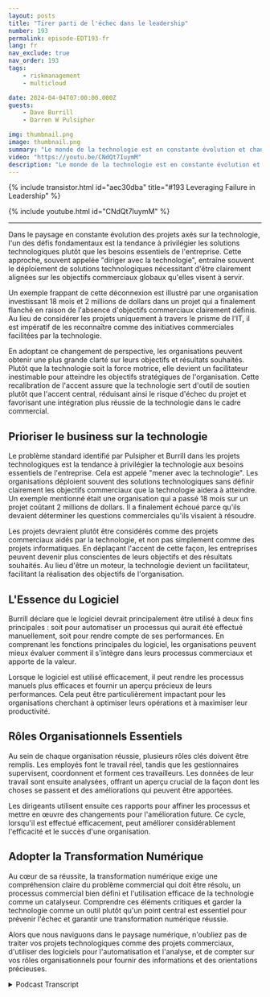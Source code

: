 ```yaml
---
layout: posts
title: "Tirer parti de l'échec dans le leadership"
number: 193
permalink: episode-EDT193-fr
lang: fr
nav_exclude: true
nav_order: 193
tags:
    - riskmanagement
    - multicloud

date: 2024-04-04T07:00:00.000Z
guests:
    - Dave Burrill
    - Darren W Pulsipher

img: thumbnail.png
image: thumbnail.png
summary: "Le monde de la technologie est en constante évolution et change continuellement. Dans ce paysage numérique, il est important de comprendre non seulement la technologie utilisée, mais aussi le processus d'affaires sous-jacent et le but qu'elle conduit. Les vétérans de la technologie, Darren Pulsipher et Dave Burrill, partagent leur sagesse sur cette combinaison critique dans leur podcast Embracing Digital Transformation."
video: "https://youtu.be/CNdQt7IuymM"
description: "Le monde de la technologie est en constante évolution et change continuellement. Dans ce paysage numérique, il est important de comprendre non seulement la technologie utilisée, mais aussi le processus d'affaires sous-jacent et le but qu'elle conduit. Les vétérans de la technologie, Darren Pulsipher et Dave Burrill, partagent leur sagesse sur cette combinaison critique dans leur podcast Embracing Digital Transformation."
---
```


<div>
{% include transistor.html id="aec30dba" title="#193 Leveraging Failure in Leadership" %}

{% include youtube.html id="CNdQt7IuymM" %}
</div>

---

Dans le paysage en constante évolution des projets axés sur la technologie, l'un des défis fondamentaux est la tendance à privilégier les solutions technologiques plutôt que les besoins essentiels de l'entreprise. Cette approche, souvent appelée "diriger avec la technologie", entraîne souvent le déploiement de solutions technologiques nécessitant d'être clairement alignées sur les objectifs commerciaux globaux qu'elles visent à servir.

Un exemple frappant de cette déconnexion est illustré par une organisation investissant 18 mois et 2 millions de dollars dans un projet qui a finalement flanché en raison de l'absence d'objectifs commerciaux clairement définis. Au lieu de considérer les projets uniquement à travers le prisme de l'IT, il est impératif de les reconnaître comme des initiatives commerciales facilitées par la technologie.

En adoptant ce changement de perspective, les organisations peuvent obtenir une plus grande clarté sur leurs objectifs et résultats souhaités. Plutôt que la technologie soit la force motrice, elle devient un facilitateur inestimable pour atteindre les objectifs stratégiques de l'organisation. Cette recalibration de l'accent assure que la technologie sert d'outil de soutien plutôt que l'accent central, réduisant ainsi le risque d'échec du projet et favorisant une intégration plus réussie de la technologie dans le cadre commercial.

## Prioriser le business sur la technologie

Le problème standard identifié par Pulsipher et Burrill dans les projets technologiques est la tendance à privilégier la technologie aux besoins essentiels de l'entreprise. Cela est appelé "mener avec la technologie". Les organisations déploient souvent des solutions technologiques sans définir clairement les objectifs commerciaux que la technologie aidera à atteindre. Un exemple mentionné était une organisation qui a passé 18 mois sur un projet coûtant 2 millions de dollars. Il a finalement échoué parce qu'ils devaient déterminer les questions commerciales qu'ils visaient à résoudre.

Les projets devraient plutôt être considérés comme des projets commerciaux aidés par la technologie, et non pas simplement comme des projets informatiques. En déplaçant l'accent de cette façon, les entreprises peuvent devenir plus conscientes de leurs objectifs et des résultats souhaités. Au lieu d'être un moteur, la technologie devient un facilitateur, facilitant la réalisation des objectifs de l'organisation.

## L'Essence du Logiciel

Burrill déclare que le logiciel devrait principalement être utilisé à deux fins principales : soit pour automatiser un processus qui aurait été effectué manuellement, soit pour rendre compte de ses performances. En comprenant les fonctions principales du logiciel, les organisations peuvent mieux évaluer comment il s'intègre dans leurs processus commerciaux et apporte de la valeur.

Lorsque le logiciel est utilisé efficacement, il peut rendre les processus manuels plus efficaces et fournir un aperçu précieux de leurs performances. Cela peut être particulièrement impactant pour les organisations cherchant à optimiser leurs opérations et à maximiser leur productivité.

## Rôles Organisationnels Essentiels

Au sein de chaque organisation réussie, plusieurs rôles clés doivent être remplis. Les employés font le travail réel, tandis que les gestionnaires supervisent, coordonnent et forment ces travailleurs. Les données de leur travail sont ensuite analysées, offrant un aperçu crucial de la façon dont les choses se passent et des améliorations qui peuvent être apportées.

Les dirigeants utilisent ensuite ces rapports pour affiner les processus et mettre en œuvre des changements pour l'amélioration future. Ce cycle, lorsqu'il est effectué efficacement, peut améliorer considérablement l'efficacité et le succès d'une organisation.

## Adopter la Transformation Numérique

Au cœur de sa réussite, la transformation numérique exige une compréhension claire du problème commercial qui doit être résolu, un processus commercial bien défini et l'utilisation efficace de la technologie comme un catalyseur. Comprendre ces éléments critiques et garder la technologie comme un outil plutôt qu'un point central est essentiel pour prévenir l'échec et garantir une transformation numérique réussie.

Alors que nous naviguons dans le paysage numérique, n'oubliez pas de traiter vos projets technologiques comme des projets commerciaux, d'utiliser des logiciels pour l'automatisation et l'analyse, et de compter sur vos rôles organisationnels pour fournir des informations et des orientations précieuses.



<details>
<summary> Podcast Transcript </summary>

<p></p>

</details>
